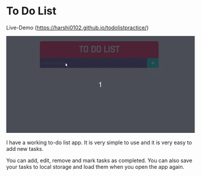 # To Do List
Live-Demo (https://harshi0102.github.io/todolistpractice/)
<div align="left">
<img src="to-do-list-javascript.gif" alt="image" width="650" height="auto">
</div>

 I have a working to-do list app. It is very simple to use and it is very easy to add new tasks.

You can add, edit, remove and mark tasks as completed. You can also save your tasks to local storage and load them when you open the app again.



